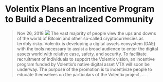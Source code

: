 # Volentix Plans an Incentive Program to Build a Decentralized Community
> Nov 26, 2018
![](https://miro.medium.com/max/2400/1*RqoEjDeiHOu4HBqokv-4wQ.jpeg)
The vast majority of people view the ups and downs of the world of Bitcoin and other so-called cryptocurrencies as terribly risky. Volentix is developing a digital assets ecosystem (DAE) with the tools necessary to assist a broad audience to enter the digital assets world with relative ease, safety, and security.
To facilitate recruitment of individuals to support the Volentix vision, an incentive program funded by Volentix’s native digital asset VTX will soon be underway.
The purpose of the promotion is to incentivize people to educate themselves on the particulars of the Volentix project. …